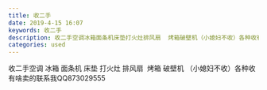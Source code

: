 ```yaml
---
title: 收二手
date: 2019-4-15 16:07
keywords: 收二手
description: 收二手空调冰箱面条机床垫打火灶排风扇  烤箱破壁机（小媳妇不收）各种收有啥卖的联系我QQ873029555
categories: used
---
```

<td class="t_f" id="postmessage_3505816">

收二手空调 冰箱 面条机 床垫 打火灶 排风扇  烤箱 破壁机 （小媳妇不收）各种收 有啥卖的联系我QQ873029555</td>
